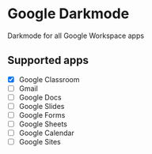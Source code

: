 # Google Darkmode

Darkmode for all Google Workspace apps

## Supported apps

- [x] Google Classroom
- [ ] Gmail
- [ ] Google Docs
- [ ] Google Slides
- [ ] Google Forms
- [ ] Google Sheets
- [ ] Google Calendar
- [ ] Google Sites
